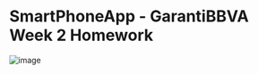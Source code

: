 # SmartPhoneApp - GarantiBBVA Week 2 Homework
![image](https://github.com/uelagoz/GarantiBBVA-homeworks/assets/121491603/29f7fecd-16a8-45a4-b133-777ba9a589f7)

